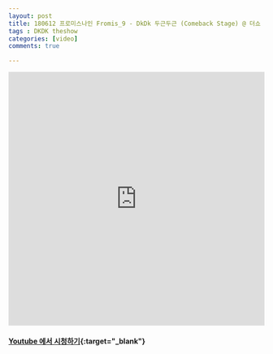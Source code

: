 ```yaml
---
layout: post
title: 180612 프로미스나인 Fromis_9 - DkDk 두근두근 (Comeback Stage) @ 더쇼
tags : DKDK theshow
categories: [video]
comments: true

---
```



<iframe width="100%" height="500" src="https://www.youtube.com/embed/ZHLU1Oi_Rac?rel=0" frameborder="0" allow="autoplay; encrypted-media" allowfullscreen></iframe>


#### [Youtube 에서 시청하기](https://www.youtube.com/watch?v=ZHLU1Oi_Rac){:target="_blank"}
